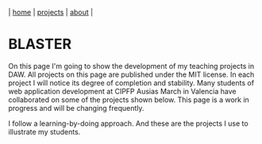 | [home](home.md) | [projects](projects.md) | [about](about.md) |

# BLASTER

On this page I'm going to show the development of my teaching projects in DAW. All projects on this page are published under the MIT license. In each project I will notice its degree of completion and stability. Many students of web application development at CIPFP Ausias March in Valencia have collaborated on some of the projects shown below. This page is a work in progress and will be changing frequently.

I follow a learning-by-doing approach. And these are the projects I use to illustrate my students.

